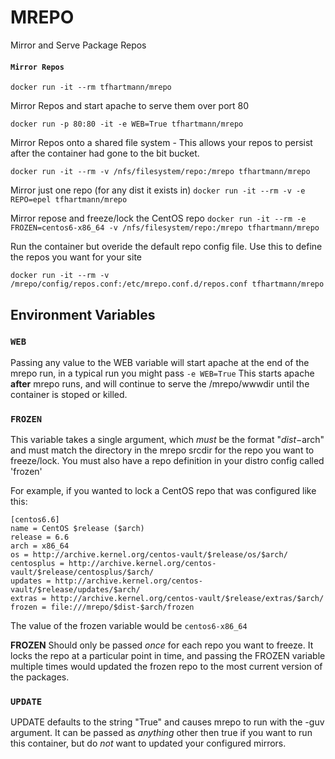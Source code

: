 # MREPO

Mirror and Serve Package Repos

#### `Mirror Repos`


`docker run -it --rm tfhartmann/mrepo`

Mirror Repos and start apache to serve them over port 80

`docker run -p 80:80 -it -e WEB=True tfhartmann/mrepo`

Mirror Repos onto a shared file system - This allows your repos to persist after the container had gone to the bit bucket.

`docker run -it --rm -v /nfs/filesystem/repo:/mrepo tfhartmann/mrepo `

Mirror just one repo (for any dist it exists in)
`docker run -it --rm -v -e REPO=epel tfhartmann/mrepo`

Mirror repose and freeze/lock the CentOS repo
`docker run -it --rm -e FROZEN=centos6-x86_64 -v /nfs/filesystem/repo:/mrepo tfhartmann/mrepo`


Run the container but overide the default repo config file. Use this to define the repos you want for your site

`docker run -it --rm -v /mrepo/config/repos.conf:/etc/mrepo.conf.d/repos.conf tfhartmann/mrepo`


##  Environment Variables

### `WEB`
Passing any value to the WEB variable will start apache at the end of the mrepo run, in a typical run you might pass `-e WEB=True`
This starts apache **after** mrepo runs, and will continue to serve the /mrepo/wwwdir until the container is stoped or killed.

### `FROZEN`
This variable takes a single argument, which *must* be the format "$dist-$arch" and must match the directory in the mrepo srcdir for the repo you want to freeze/lock.  You must also have a repo definition in your distro config called 'frozen'

For example, if you wanted to lock a CentOS repo that was configured like this:

```
[centos6.6]
name = CentOS $release ($arch)
release = 6.6
arch = x86_64
os = http://archive.kernel.org/centos-vault/$release/os/$arch/
centosplus = http://archive.kernel.org/centos-vault/$release/centosplus/$arch/
updates = http://archive.kernel.org/centos-vault/$release/updates/$arch/
extras = http://archive.kernel.org/centos-vault/$release/extras/$arch/
frozen = file:///mrepo/$dist-$arch/frozen
```
The value of the frozen variable would be `centos6-x86_64`

**FROZEN** Should only be passed *once* for each repo you want to freeze. It locks the repo at a particular point in time, and passing the FROZEN variable multiple times would updated the frozen repo to the most current version of the packages.

### `UPDATE`
UPDATE defaults to the string "True" and causes mrepo to run with the -guv argument.  It can be passed as *anything* other then true if you want to run this container, but do *not* want to updated your configured mirrors.
